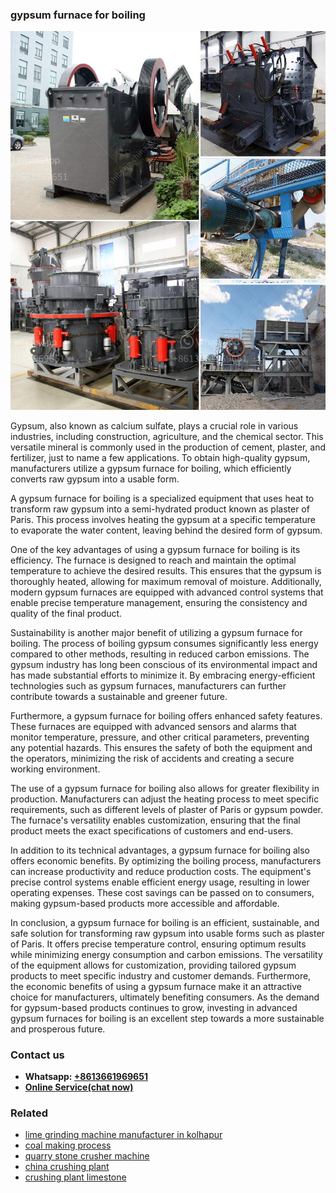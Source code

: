 <h3>gypsum furnace for boiling</h3><img src='1708332873.jpg' alt=''><p>Gypsum, also known as calcium sulfate, plays a crucial role in various industries, including construction, agriculture, and the chemical sector. This versatile mineral is commonly used in the production of cement, plaster, and fertilizer, just to name a few applications. To obtain high-quality gypsum, manufacturers utilize a gypsum furnace for boiling, which efficiently converts raw gypsum into a usable form.</p><p>A gypsum furnace for boiling is a specialized equipment that uses heat to transform raw gypsum into a semi-hydrated product known as plaster of Paris. This process involves heating the gypsum at a specific temperature to evaporate the water content, leaving behind the desired form of gypsum.</p><p>One of the key advantages of using a gypsum furnace for boiling is its efficiency. The furnace is designed to reach and maintain the optimal temperature to achieve the desired results. This ensures that the gypsum is thoroughly heated, allowing for maximum removal of moisture. Additionally, modern gypsum furnaces are equipped with advanced control systems that enable precise temperature management, ensuring the consistency and quality of the final product.</p><p>Sustainability is another major benefit of utilizing a gypsum furnace for boiling. The process of boiling gypsum consumes significantly less energy compared to other methods, resulting in reduced carbon emissions. The gypsum industry has long been conscious of its environmental impact and has made substantial efforts to minimize it. By embracing energy-efficient technologies such as gypsum furnaces, manufacturers can further contribute towards a sustainable and greener future.</p><p>Furthermore, a gypsum furnace for boiling offers enhanced safety features. These furnaces are equipped with advanced sensors and alarms that monitor temperature, pressure, and other critical parameters, preventing any potential hazards. This ensures the safety of both the equipment and the operators, minimizing the risk of accidents and creating a secure working environment.</p><p>The use of a gypsum furnace for boiling also allows for greater flexibility in production. Manufacturers can adjust the heating process to meet specific requirements, such as different levels of plaster of Paris or gypsum powder. The furnace's versatility enables customization, ensuring that the final product meets the exact specifications of customers and end-users.</p><p>In addition to its technical advantages, a gypsum furnace for boiling also offers economic benefits. By optimizing the boiling process, manufacturers can increase productivity and reduce production costs. The equipment's precise control systems enable efficient energy usage, resulting in lower operating expenses. These cost savings can be passed on to consumers, making gypsum-based products more accessible and affordable.</p><p>In conclusion, a gypsum furnace for boiling is an efficient, sustainable, and safe solution for transforming raw gypsum into usable forms such as plaster of Paris. It offers precise temperature control, ensuring optimum results while minimizing energy consumption and carbon emissions. The versatility of the equipment allows for customization, providing tailored gypsum products to meet specific industry and customer demands. Furthermore, the economic benefits of using a gypsum furnace make it an attractive choice for manufacturers, ultimately benefiting consumers. As the demand for gypsum-based products continues to grow, investing in advanced gypsum furnaces for boiling is an excellent step towards a more sustainable and prosperous future.</p><h3>Contact us</h3><ul><li><strong>Whatsapp:&nbsp;<a href="https://wa.me/8613661969651">+8613661969651</a></strong></li><li><a href="https://swt.shibang-china.com/?git&amp;zhl&amp;gypsum furnace for boiling"><strong>Online Service(chat now)</strong></a></li></ul><h3>Related</h3><ul><li><a href='lime grinding machine manufacturer in kolhapur.md'>lime grinding machine manufacturer in kolhapur</a></li><li><a href='coal making process.md'>coal making process</a></li><li><a href='quarry stone crusher machine.md'>quarry stone crusher machine</a></li><li><a href='china crushing plant.md'>china crushing plant</a></li><li><a href='crushing plant limestone.md'>crushing plant limestone</a></li></ul>